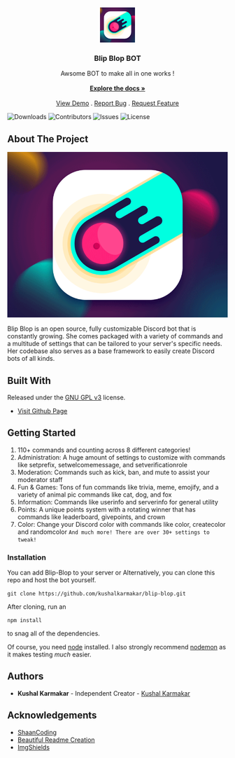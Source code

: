 <br/>
<p align="center">
  <a href="https://github.com/kushalkarmakar/blip-blop">
    <img src="https://github.com/kushalkarmakar/blip-blop/blob/main/data/images/ICON.png?raw=true" alt="Logo" width="80" height="80">
  </a>

  <h3 align="center">Blip Blop BOT</h3>

  <p align="center">
    Awsome BOT to make all in one works !
    <br/>
    <br/>
    <a href="https://github.com/kushalkarmakar/blip-blop"><strong>Explore the docs »</strong></a>
    <br/>
    <br/>
    <a href="https://github.com/kushalkarmakar/blip-blop">View Demo</a>
    .
    <a href="https://github.com/kushalkarmakar/blip-blop/issues">Report Bug</a>
    .
    <a href="https://github.com/kushalkarmakar/blip-blop/issues">Request Feature</a>
  </p>
</p>

![Downloads](https://img.shields.io/github/downloads/kushalkarmakar/blip-blop/total) ![Contributors](https://img.shields.io/github/contributors/kushalkarmakar/blip-blop?color=dark-green) ![Issues](https://img.shields.io/github/issues/kushalkarmakar/blip-blop) ![License](https://img.shields.io/github/license/kushalkarmakar/blip-blop) 

## About The Project

![Screen Shot](https://github.com/kushalkarmakar/blip-blop/blob/main/data/images/original.gif?raw=true)

Blip Blop is an open source, fully customizable Discord bot that is constantly growing. She comes packaged with a variety of commands and a multitude of settings that can be tailored to your server's specific needs. Her codebase also serves as a base framework to easily create Discord bots of all kinds.

## Built With

Released under the [GNU GPL v3](https://www.gnu.org/licenses/gpl-3.0.en.html) license.

* [Visit Github Page](https://github.com/kushalkarmakar/blip-blop/)

## Getting Started

1.	110+ commands and counting across 8 different categories!
2.	Administration: A huge amount of settings to customize with commands like setprefix, setwelcomemessage, and setverificationrole
3.	Moderation: Commands such as kick, ban, and mute to assist your moderator staff
4.	Fun & Games: Tons of fun commands like trivia, meme, emojify, and a variety of animal pic commands like cat, dog, and fox
5.	Information: Commands like userinfo and serverinfo for general utility
6.	Points: A unique points system with a rotating winner that has commands like leaderboard, givepoints, and crown
7.	Color: Change your Discord color with commands like color, createcolor and randomcolor
```And much more! There are over 30+ settings to tweak!```


### Installation


You can add Blip-Blop to your server or Alternatively, you can clone this repo and host the bot yourself.
```
git clone https://github.com/kushalkarmakar/blip-blop.git
```
After cloning, run an
```
npm install
``` 
to snag all of the dependencies. 

Of course, you need [node](https://nodejs.org/en/) installed. I also strongly recommend [nodemon](https://www.npmjs.com/package/nodemon) as it makes testing *much* easier.

## Authors

* **Kushal Karmakar** - Independent Creator - [Kushal Karmakar](https://github.com/kushalkarmakar)

## Acknowledgements

* [ShaanCoding](https://github.com/ShaanCoding/)
* [Beautiful Readme Creation](https://readme.shaankhan.dev/)
* [ImgShields](https://shields.io/)
